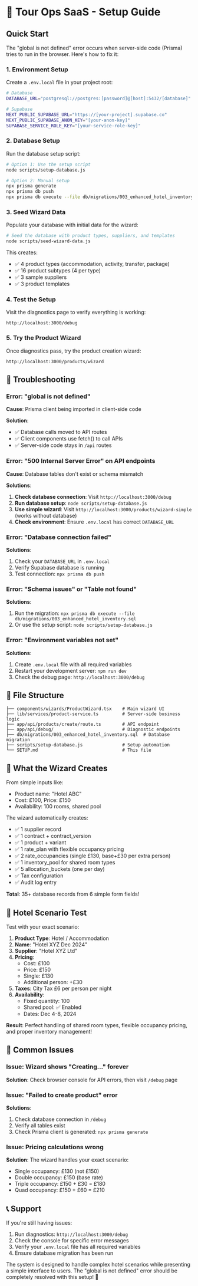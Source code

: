 # 🚀 Tour Ops SaaS - Setup Guide

## Quick Start

The "global is not defined" error occurs when server-side code (Prisma) tries to run in the browser. Here's how to fix it:

### 1. Environment Setup

Create a `.env.local` file in your project root:

```bash
# Database
DATABASE_URL="postgresql://postgres:[password]@[host]:5432/[database]"

# Supabase
NEXT_PUBLIC_SUPABASE_URL="https://[your-project].supabase.co"
NEXT_PUBLIC_SUPABASE_ANON_KEY="[your-anon-key]"
SUPABASE_SERVICE_ROLE_KEY="[your-service-role-key]"
```

### 2. Database Setup

Run the database setup script:

```bash
# Option 1: Use the setup script
node scripts/setup-database.js

# Option 2: Manual setup
npx prisma generate
npx prisma db push
npx prisma db execute --file db/migrations/003_enhanced_hotel_inventory.sql
```

### 3. Seed Wizard Data

Populate your database with initial data for the wizard:

```bash
# Seed the database with product types, suppliers, and templates
node scripts/seed-wizard-data.js
```

This creates:
- ✅ 4 product types (accommodation, activity, transfer, package)
- ✅ 16 product subtypes (4 per type)
- ✅ 3 sample suppliers
- ✅ 3 product templates

### 4. Test the Setup

Visit the diagnostics page to verify everything is working:

```
http://localhost:3000/debug
```

### 5. Try the Product Wizard

Once diagnostics pass, try the product creation wizard:

```
http://localhost:3000/products/wizard
```

## 🔧 Troubleshooting

### Error: "global is not defined"

**Cause**: Prisma client being imported in client-side code

**Solution**: 
- ✅ Database calls moved to API routes
- ✅ Client components use fetch() to call APIs
- ✅ Server-side code stays in `/api` routes

### Error: "500 Internal Server Error" on API endpoints

**Cause**: Database tables don't exist or schema mismatch

**Solutions**:
1. **Check database connection**: Visit `http://localhost:3000/debug`
2. **Run database setup**: `node scripts/setup-database.js`
3. **Use simple wizard**: Visit `http://localhost:3000/products/wizard-simple` (works without database)
4. **Check environment**: Ensure `.env.local` has correct `DATABASE_URL`

### Error: "Database connection failed"

**Solutions**:
1. Check your `DATABASE_URL` in `.env.local`
2. Verify Supabase database is running
3. Test connection: `npx prisma db push`

### Error: "Schema issues" or "Table not found"

**Solutions**:
1. Run the migration: `npx prisma db execute --file db/migrations/003_enhanced_hotel_inventory.sql`
2. Or use the setup script: `node scripts/setup-database.js`

### Error: "Environment variables not set"

**Solutions**:
1. Create `.env.local` file with all required variables
2. Restart your development server: `npm run dev`
3. Check the debug page: `http://localhost:3000/debug`

## 📁 File Structure

```
├── components/wizards/ProductWizard.tsx    # Main wizard UI
├── lib/services/product-service.ts         # Server-side business logic
├── app/api/products/create/route.ts        # API endpoint
├── app/api/debug/                          # Diagnostic endpoints
├── db/migrations/003_enhanced_hotel_inventory.sql  # Database migration
├── scripts/setup-database.js               # Setup automation
└── SETUP.md                                # This file
```

## 🎯 What the Wizard Creates

From simple inputs like:
- Product name: "Hotel ABC"
- Cost: £100, Price: £150
- Availability: 100 rooms, shared pool

The wizard automatically creates:
- ✅ 1 supplier record
- ✅ 1 contract + contract_version
- ✅ 1 product + variant
- ✅ 1 rate_plan with flexible occupancy pricing
- ✅ 2 rate_occupancies (single £130, base+£30 per extra person)
- ✅ 1 inventory_pool for shared room types
- ✅ 5 allocation_buckets (one per day)
- ✅ Tax configuration
- ✅ Audit log entry

**Total**: 35+ database records from 6 simple form fields!

## 🏨 Hotel Scenario Test

Test with your exact scenario:

1. **Product Type**: Hotel / Accommodation
2. **Name**: "Hotel XYZ Dec 2024"
3. **Supplier**: "Hotel XYZ Ltd"
4. **Pricing**: 
   - Cost: £100
   - Price: £150
   - Single: £130
   - Additional person: +£30
5. **Taxes**: City Tax £6 per person per night
6. **Availability**: 
   - Fixed quantity: 100
   - Shared pool: ✅ Enabled
   - Dates: Dec 4-8, 2024

**Result**: Perfect handling of shared room types, flexible occupancy pricing, and proper inventory management!

## 🚨 Common Issues

### Issue: Wizard shows "Creating..." forever

**Solution**: Check browser console for API errors, then visit `/debug` page

### Issue: "Failed to create product" error

**Solutions**:
1. Check database connection in `/debug`
2. Verify all tables exist
3. Check Prisma client is generated: `npx prisma generate`

### Issue: Pricing calculations wrong

**Solution**: The wizard handles your exact scenario:
- Single occupancy: £130 (not £150)
- Double occupancy: £150 (base rate)
- Triple occupancy: £150 + £30 = £180
- Quad occupancy: £150 + £60 = £210

## 📞 Support

If you're still having issues:

1. Run diagnostics: `http://localhost:3000/debug`
2. Check the console for specific error messages
3. Verify your `.env.local` file has all required variables
4. Ensure database migration has been run

The system is designed to handle complex hotel scenarios while presenting a simple interface to users. The "global is not defined" error should be completely resolved with this setup! 🎉
